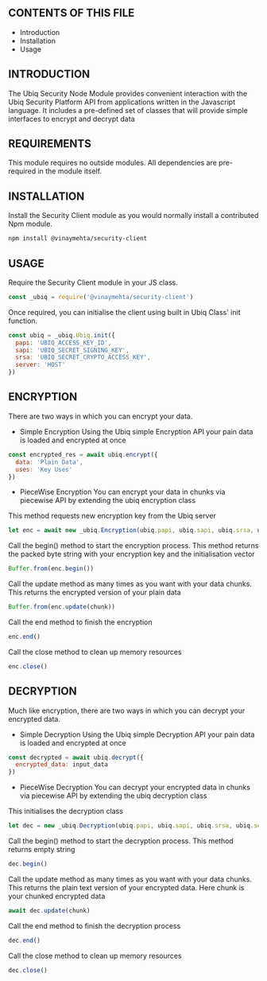 CONTENTS OF THIS FILE
---------------------

 * Introduction
 * Installation
 * Usage


INTRODUCTION
------------

The Ubiq Security Node Module provides convenient interaction with the
Ubiq Security Platform API from applications written in the Javascript language.
It includes a pre-defined set of classes that will provide simple interfaces
to encrypt and decrypt data


REQUIREMENTS
------------

This module requires no outside modules. All dependencies are pre-required in the module itself.


INSTALLATION
------------

Install the Security Client module as you would normally install a contributed
Npm module.

```sh
npm install @vinaymehta/security-client
```


USAGE
------------

Require the Security Client module in your JS class.

```javascript
const _ubiq = require('@vinaymehta/security-client')
```

Once required, you can initialise the client using built in Ubiq Class' init function.

```javascript
const ubiq = _ubiq.Ubiq.init({
  papi: 'UBIQ_ACCESS_KEY_ID',
  sapi: 'UBIQ_SECRET_SIGNING_KEY',
  srsa: 'UBIQ_SECRET_CRYPTO_ACCESS_KEY',
  server: 'HOST'
})
```

ENCRYPTION
------------

There are two ways in which you can encrypt your data.

* Simple Encryption
Using the Ubiq simple Encryption API your pain data is loaded and encrypted at once

```javascript
const encrypted_res = await ubiq.encrypt({
  data: 'Plain Data',
  uses: 'Key Uses'
})
```

* PieceWise Encryption
You can encrypt your data in chunks via piecewise API by extending the ubiq encryption class

This method requests new encryption key from the Ubiq server
```javascript
let enc = await new _ubiq.Encryption(ubiq.papi, ubiq.sapi, ubiq.srsa, ubiq.server, uses);
```

Call the begin() method to start the encryption process. This method returns the packed byte string with your encryption key and the initialisation vector
```javascript
Buffer.from(enc.begin())
```

Call the update method as many times as you want with your data chunks. This returns the encrypted version of your plain data
```javascript
Buffer.from(enc.update(chunk))
```

Call the end method to finish the encryption
```javascript
enc.end()
```

Call the close method to clean up memory resources
```javascript
enc.close()
```

DECRYPTION
------------

Much like encryption, there are two ways in which you can decrypt your encrypted data.

* Simple Decryption
Using the Ubiq simple Decryption API your pain data is loaded and encrypted at once

```javascript
const decrypted = await ubiq.decrypt({
  encrypted_data: input_data
})
```

* PieceWise Decryption
You can decrypt your encrypted data in chunks via piecewise API by extending the ubiq decryption class

This initialises the decryption class
```javascript
let dec = new _ubiq.Decryption(ubiq.papi, ubiq.sapi, ubiq.srsa, ubiq.server, uses);
```

Call the begin() method to start the decryption process. This method returns empty string
```javascript
dec.begin()
```

Call the update method as many times as you want with your data chunks. This returns the plain text version of your encrypted data. Here chunk is your chunked encrypted data
```javascript
await dec.update(chunk)
```

Call the end method to finish the decryption process
```javascript
dec.end()
```

Call the close method to clean up memory resources
```javascript
dec.close()
```
